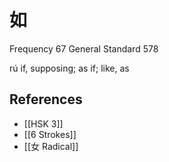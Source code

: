 # 如
Frequency 67
General Standard 578

rú
if, supposing; as if; like, as

## References
- [[HSK 3]]
- [[6 Strokes]]
- [[女 Radical]]